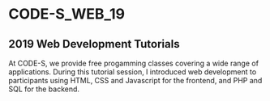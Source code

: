 # CODE-S_WEB_19

## 2019 Web Development Tutorials

At CODE-S, we provide free progamming classes covering a wide range of applications. During this tutorial session, I introduced web development to participants using HTML, CSS and Javascript for the frontend, and PHP and SQL for the backend. 
